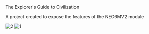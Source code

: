 The Explorer's Guide to Civilization

A project created to expose the features of the NEO6MV2 module

![2](https://github.com/Computer4062/arduino/assets/87608466/785450be-4e4e-410e-a0a1-ead0fbf250bc)
![1](https://github.com/Computer4062/arduino/assets/87608466/2ff460ef-3706-416d-9c55-a3257fa6eb01)
